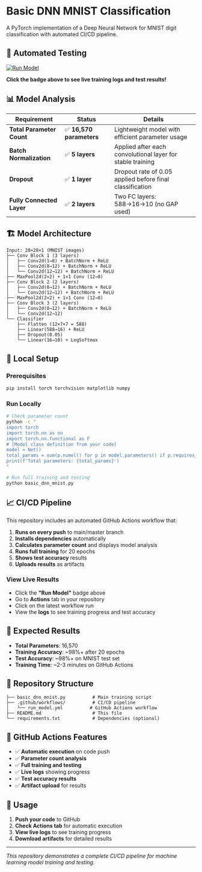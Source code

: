# Basic DNN MNIST Classification

A PyTorch implementation of a Deep Neural Network for MNIST digit classification with automated CI/CD pipeline.

## 🚀 Automated Testing

[![Run Model](https://github.com/YOUR_USERNAME/YOUR_REPO_NAME/actions/workflows/run_model.yml/badge.svg)](https://github.com/YOUR_USERNAME/YOUR_REPO_NAME/actions/workflows/run_model.yml)

**Click the badge above to see live training logs and test results!**

## 📊 Model Analysis

| Requirement | Status | Details |
|-------------|--------|---------|
| **Total Parameter Count** | ✅ **16,570 parameters** | Lightweight model with efficient parameter usage |
| **Batch Normalization** | ✅ **5 layers** | Applied after each convolutional layer for stable training |
| **Dropout** | ✅ **1 layer** | Dropout rate of 0.05 applied before final classification |
| **Fully Connected Layer** | ✅ **2 layers** | Two FC layers: 588→16→10 (no GAP used) |

## 🏗️ Model Architecture

```
Input: 28×28×1 (MNIST images)
├── Conv Block 1 (3 layers)
│   ├── Conv2d(1→8) + BatchNorm + ReLU
│   ├── Conv2d(8→12) + BatchNorm + ReLU  
│   └── Conv2d(12→12) + BatchNorm + ReLU
├── MaxPool2d(2×2) + 1×1 Conv (12→8)
├── Conv Block 2 (2 layers)
│   ├── Conv2d(8→12) + BatchNorm + ReLU
│   └── Conv2d(12→12) + BatchNorm + ReLU
├── MaxPool2d(2×2) + 1×1 Conv (12→8)
├── Conv Block 3 (2 layers)
│   ├── Conv2d(8→12) + BatchNorm + ReLU
│   └── Conv2d(12→12)
└── Classifier
    ├── Flatten (12×7×7 = 588)
    ├── Linear(588→16) + ReLU
    ├── Dropout(0.05)
    └── Linear(16→10) + LogSoftmax
```

## 🔧 Local Setup

### Prerequisites
```bash
pip install torch torchvision matplotlib numpy
```

### Run Locally
```bash
# Check parameter count
python -c "
import torch
import torch.nn as nn
import torch.nn.functional as F
# [Model class definition from your code]
model = Net()
total_params = sum(p.numel() for p in model.parameters() if p.requires_grad)
print(f'Total parameters: {total_params}')
"

# Run full training and testing
python basic_dnn_mnist.py
```

## 📈 CI/CD Pipeline

This repository includes an automated GitHub Actions workflow that:

1. **Runs on every push** to main/master branch
2. **Installs dependencies** automatically
3. **Calculates parameter count** and displays model analysis
4. **Runs full training** for 20 epochs
5. **Shows test accuracy** results
6. **Uploads results** as artifacts

### View Live Results
- Click the **"Run Model"** badge above
- Go to **Actions** tab in your repository
- Click on the latest workflow run
- View the **logs** to see training progress and test accuracy

## 🎯 Expected Results

- **Total Parameters**: 16,570
- **Training Accuracy**: ~98%+ after 20 epochs
- **Test Accuracy**: ~98%+ on MNIST test set
- **Training Time**: ~2-3 minutes on GitHub Actions

## 📁 Repository Structure

```
├── basic_dnn_mnist.py          # Main training script
├── .github/workflows/          # CI/CD pipeline
│   └── run_model.yml          # GitHub Actions workflow
├── README.md                   # This file
└── requirements.txt            # Dependencies (optional)
```

## 🔗 GitHub Actions Features

- ✅ **Automatic execution** on code push
- ✅ **Parameter count analysis**
- ✅ **Full training and testing**
- ✅ **Live logs** showing progress
- ✅ **Test accuracy results**
- ✅ **Artifact upload** for results

## 📝 Usage

1. **Push your code** to GitHub
2. **Check Actions tab** for automatic execution
3. **View live logs** to see training progress
4. **Download artifacts** for detailed results

---

*This repository demonstrates a complete CI/CD pipeline for machine learning model training and testing.*
